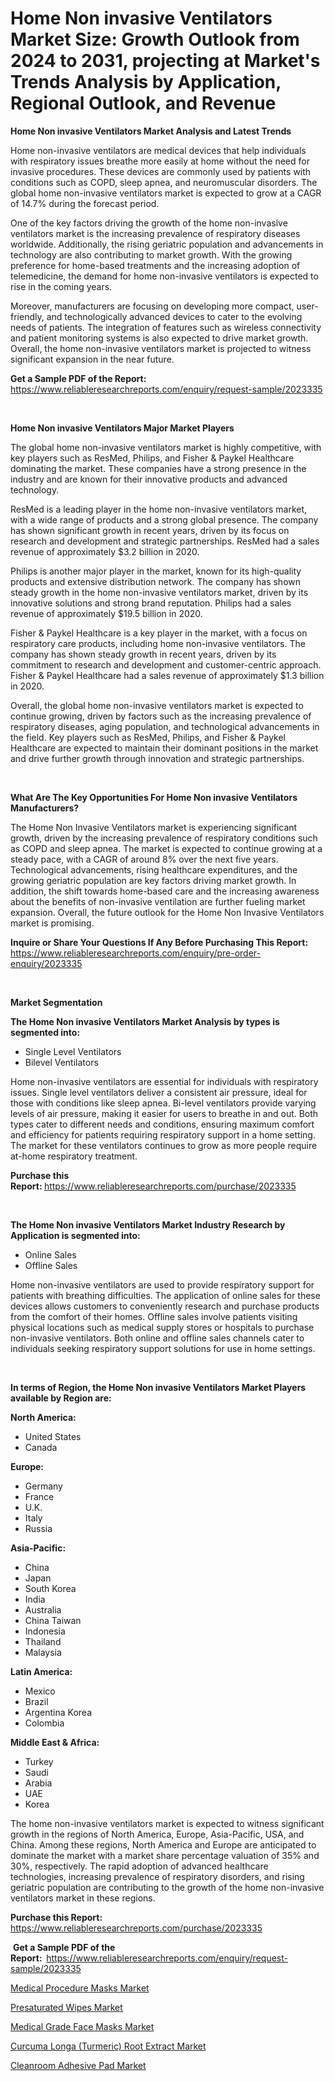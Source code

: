 <p><h1>Home Non invasive Ventilators Market Size: Growth Outlook from 2024 to 2031, projecting at Market's Trends Analysis by Application, Regional Outlook, and Revenue</h1></p><p><strong>Home Non invasive Ventilators Market Analysis and Latest Trends</strong></p>
<p><p>Home non-invasive ventilators are medical devices that help individuals with respiratory issues breathe more easily at home without the need for invasive procedures. These devices are commonly used by patients with conditions such as COPD, sleep apnea, and neuromuscular disorders. The global home non-invasive ventilators market is expected to grow at a CAGR of 14.7% during the forecast period.</p><p>One of the key factors driving the growth of the home non-invasive ventilators market is the increasing prevalence of respiratory diseases worldwide. Additionally, the rising geriatric population and advancements in technology are also contributing to market growth. With the growing preference for home-based treatments and the increasing adoption of telemedicine, the demand for home non-invasive ventilators is expected to rise in the coming years.</p><p>Moreover, manufacturers are focusing on developing more compact, user-friendly, and technologically advanced devices to cater to the evolving needs of patients. The integration of features such as wireless connectivity and patient monitoring systems is also expected to drive market growth. Overall, the home non-invasive ventilators market is projected to witness significant expansion in the near future.</p></p>
<p><strong>Get a Sample PDF of the Report:&nbsp;</strong> <a href="https://www.reliableresearchreports.com/enquiry/request-sample/2023335">https://www.reliableresearchreports.com/enquiry/request-sample/2023335</a></p>
<p>&nbsp;</p>
<p><strong>Home Non invasive Ventilators Major Market Players</strong></p>
<p><p>The global home non-invasive ventilators market is highly competitive, with key players such as ResMed, Philips, and Fisher & Paykel Healthcare dominating the market. These companies have a strong presence in the industry and are known for their innovative products and advanced technology.</p><p>ResMed is a leading player in the home non-invasive ventilators market, with a wide range of products and a strong global presence. The company has shown significant growth in recent years, driven by its focus on research and development and strategic partnerships. ResMed had a sales revenue of approximately $3.2 billion in 2020.</p><p>Philips is another major player in the market, known for its high-quality products and extensive distribution network. The company has shown steady growth in the home non-invasive ventilators market, driven by its innovative solutions and strong brand reputation. Philips had a sales revenue of approximately $19.5 billion in 2020.</p><p>Fisher & Paykel Healthcare is a key player in the market, with a focus on respiratory care products, including home non-invasive ventilators. The company has shown steady growth in recent years, driven by its commitment to research and development and customer-centric approach. Fisher & Paykel Healthcare had a sales revenue of approximately $1.3 billion in 2020.</p><p>Overall, the global home non-invasive ventilators market is expected to continue growing, driven by factors such as the increasing prevalence of respiratory diseases, aging population, and technological advancements in the field. Key players such as ResMed, Philips, and Fisher & Paykel Healthcare are expected to maintain their dominant positions in the market and drive further growth through innovation and strategic partnerships.</p></p>
<p>&nbsp;</p>
<p><strong>What Are The Key Opportunities For Home Non invasive Ventilators Manufacturers?</strong></p>
<p><p>The Home Non Invasive Ventilators market is experiencing significant growth, driven by the increasing prevalence of respiratory conditions such as COPD and sleep apnea. The market is expected to continue growing at a steady pace, with a CAGR of around 8% over the next five years. Technological advancements, rising healthcare expenditures, and the growing geriatric population are key factors driving market growth. In addition, the shift towards home-based care and the increasing awareness about the benefits of non-invasive ventilation are further fueling market expansion. Overall, the future outlook for the Home Non Invasive Ventilators market is promising.</p></p>
<p><strong>Inquire or Share Your Questions If Any Before Purchasing This Report:</strong> <a href="https://www.reliableresearchreports.com/enquiry/pre-order-enquiry/2023335">https://www.reliableresearchreports.com/enquiry/pre-order-enquiry/2023335</a></p>
<p>&nbsp;</p>
<p><strong>Market Segmentation</strong></p>
<p><strong>The Home Non invasive Ventilators Market Analysis by types is segmented into:</strong></p>
<p><ul><li>Single Level Ventilators</li><li>Bilevel Ventilators</li></ul></p>
<p><p>Home non-invasive ventilators are essential for individuals with respiratory issues. Single level ventilators deliver a consistent air pressure, ideal for those with conditions like sleep apnea. Bi-level ventilators provide varying levels of air pressure, making it easier for users to breathe in and out. Both types cater to different needs and conditions, ensuring maximum comfort and efficiency for patients requiring respiratory support in a home setting. The market for these ventilators continues to grow as more people require at-home respiratory treatment.</p></p>
<p><strong>Purchase this Report:&nbsp;</strong><a href="https://www.reliableresearchreports.com/purchase/2023335">https://www.reliableresearchreports.com/purchase/2023335</a></p>
<p>&nbsp;</p>
<p><strong>The Home Non invasive Ventilators Market Industry Research by Application is segmented into:</strong></p>
<p><ul><li>Online Sales</li><li>Offline Sales</li></ul></p>
<p><p>Home non-invasive ventilators are used to provide respiratory support for patients with breathing difficulties. The application of online sales for these devices allows customers to conveniently research and purchase products from the comfort of their homes. Offline sales involve patients visiting physical locations such as medical supply stores or hospitals to purchase non-invasive ventilators. Both online and offline sales channels cater to individuals seeking respiratory support solutions for use in home settings.</p></p>
<p>&nbsp;</p>
<p><strong>In terms of Region, the Home Non invasive Ventilators Market Players available by Region are:</strong></p>
<p>
    <p> <strong> North America: </strong>
        <ul>
            <li>United States</li>
            <li>Canada</li>
        </ul>
        </p> 
    <p> <strong> Europe: </strong>
        <ul>
            <li>Germany</li>
            <li>France</li>
            <li>U.K.</li>
            <li>Italy</li>
            <li>Russia</li>
        </ul>
        </p> 
    <p> <strong> Asia-Pacific: </strong>
        <ul>
            <li>China</li>
            <li>Japan</li>
            <li>South Korea</li>
            <li>India</li>
            <li>Australia</li>
            <li>China Taiwan</li>
            <li>Indonesia</li>
            <li>Thailand</li>
            <li>Malaysia</li>
        </ul>
        </p> 
    <p> <strong> Latin America: </strong>
        <ul>
            <li>Mexico</li>
            <li>Brazil</li>
            <li>Argentina Korea</li>
            <li>Colombia</li>
        </ul>
        </p> 
    <p> <strong> Middle East & Africa: </strong>
        <ul>
            <li>Turkey</li>
            <li>Saudi</li>
            <li>Arabia</li>
            <li>UAE</li>
            <li>Korea</li>
        </ul>
    </p>
    </p>
<p><p>The home non-invasive ventilators market is expected to witness significant growth in the regions of North America, Europe, Asia-Pacific, USA, and China. Among these regions, North America and Europe are anticipated to dominate the market with a market share percentage valuation of 35% and 30%, respectively. The rapid adoption of advanced healthcare technologies, increasing prevalence of respiratory disorders, and rising geriatric population are contributing to the growth of the home non-invasive ventilators market in these regions.</p></p>
<p><strong>Purchase this Report: </strong><a href="https://www.reliableresearchreports.com/purchase/2023335">https://www.reliableresearchreports.com/purchase/2023335</a></p>
<p>&nbsp;<strong>Get a Sample PDF of the Report:&nbsp;&nbsp;</strong><a href="https://www.reliableresearchreports.com/enquiry/request-sample/2023335">https://www.reliableresearchreports.com/enquiry/request-sample/2023335</a></p>
<p><strong></strong></p>
<p><p><a href="https://view.publitas.com/reportprime-1/medical-procedure-masks-market-analysis-examines-its-scope-on-growth-opportunities-and-forecasted-trends-spanning-from-2024-to-2031/">Medical Procedure Masks Market</a></p><p><a href="https://shimmer-gardenia-37a.notion.site/Presaturated-Wipes-Market-Offers-Provide-Insightful-Data-for-the-Time-Period-from-2024-to-2031-and-a-5b6580e208194721b4cacd7d5b84de1f">Presaturated Wipes Market</a></p><p><a href="https://view.publitas.com/reportprime-1/medical-grade-face-masks-market-size-focuses-on-market-dynamics-in-depth-analysis-and-future-projections-of-its-market-forecasted-for-period-from-2024-to-2031/">Medical Grade Face Masks Market</a></p><p><a href="https://cute-banjo-8ca.notion.site/Curcuma-Longa-Turmeric-Root-Extract-Market-A-Comprehensive-Report-of-its-Market-Share-Growth-Tr-5b6095580968403da0df6769d06d05c9">Curcuma Longa (Turmeric) Root Extract Market</a></p><p><a href="https://unruly-ladybug-44b.notion.site/Cleanroom-Adhesive-Pad-Market-Size-Global-Industry-Overview-Market-Segmentation-and-Forecast-2024-9118c45ae5344c3e8c3c0c6f9dd6398f">Cleanroom Adhesive Pad Market</a></p></p>